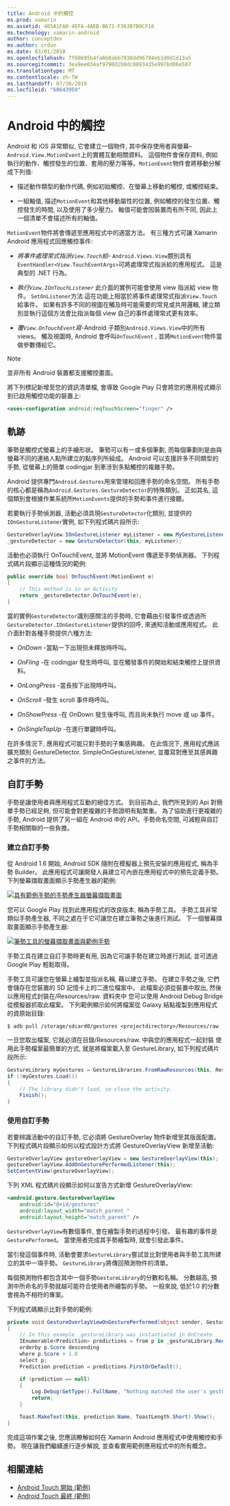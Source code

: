 ```yaml
---
title: Android 中的觸控
ms.prod: xamarin
ms.assetid: 405A1FA0-4EFA-4AEB-B672-F36307B9CF16
ms.technology: xamarin-android
author: conceptdev
ms.author: crdun
ms.date: 03/01/2018
ms.openlocfilehash: 7f68695b4fa6b8abb7938dd96794eb1d0d1d13a5
ms.sourcegitcommit: 3ea9ee034af9790d2b0dc0893435e997bd06e587
ms.translationtype: MT
ms.contentlocale: zh-TW
ms.lasthandoff: 07/30/2019
ms.locfileid: "68643959"
---
```

# <a name="touch-in-android"></a>Android 中的觸控

Android 和 iOS 非常類似, 它會建立一個物件, 其中保存使用者與螢幕&ndash; `Android.View.MotionEvent`上的實體互動相關資料。 這個物件會保存資料, 例如執行的動作、觸控發生的位置、套用的壓力等等。`MotionEvent`物件會將移動分解成下列值:

-  描述動作類型的動作代碼, 例如初始觸控、在螢幕上移動的觸控, 或觸控結束。

-  一組軸值, 描述`MotionEvent`和其他移動屬性的位置, 例如觸控的發生位置、觸控發生的時間, 以及使用了多少壓力。
   軸值可能會因裝置而有所不同, 因此上一個清單不會描述所有的軸值。


`MotionEvent`物件將會傳遞至應用程式中的適當方法。 有三種方式可讓 Xamarin Android 應用程式回應觸控事件:

-  *將事件處理常式指派`View.Touch`給*- `Android.Views.View`類別具有`EventHandler<View.TouchEventArgs>`可將處理常式指派給的應用程式。 這是典型的 .NET 行為。

-  *執行`View.IOnTouchListener`* 此介面的實例可能會使用 view 指派給 view 物件。 `SetOnListener`方法.這在功能上相當於將事件處理常式指派`View.Touch`給事件。 如果有許多不同的視圖在觸及時可能需要的常見或共用邏輯, 建立類別並執行這個方法會比指派每個 view 自己的事件處理常式更有效率。

-  *覆`View.OnTouchEvent`寫*-Android 子類別`Android.Views.View`中的所有 views。 觸及視圖時, Android 會呼叫`OnTouchEvent` , 並將`MotionEvent`物件當做參數傳給它。


> [!NOTE]
> 並非所有 Android 裝置都支援觸控畫面。 

將下列標記新增至您的資訊清單檔, 會導致 Google Play 只會將您的應用程式顯示到已啟用觸控功能的裝置上:

```xml
<uses-configuration android:reqTouchScreen="finger" />
```

## <a name="gestures"></a>軌跡

筆勢是觸控式螢幕上的手繪形狀。 筆勢可以有一或多個筆劃, 而每個筆劃則是由與螢幕不同的連絡人點所建立的點序列所組成。 Android 可以支援許多不同類型的手勢, 從螢幕上的簡單 codingjar 到牽涉到多點觸控的複雜手勢。

Android 提供專門`Android.Gestures`用來管理和回應手勢的命名空間。 所有手勢的核心都是稱為`Android.Gestures.GestureDetector`的特殊類別。 正如其名, 這個類別會根據作業系統所`MotionEvents`提供的手勢和事件進行接聽。

若要執行手勢偵測器, 活動必須具現`GestureDetector`化類別, 並提供的`IOnGestureListener`實例, 如下列程式碼片段所示:

```csharp
GestureOverlayView.IOnGestureListener myListener = new MyGestureListener();
_gestureDetector = new GestureDetector(this, myListener);
```

活動也必須執行 OnTouchEvent, 並將 MotionEvent 傳遞至手勢偵測器。 下列程式碼片段顯示這種情況的範例:

```csharp
public override bool OnTouchEvent(MotionEvent e)
{
    // This method is in an Activity
    return _gestureDetector.OnTouchEvent(e);
}
```

當的實例`GestureDetector`識別感關注的手勢時, 它會藉由引發事件或透過所`GestureDetector.IOnGestureListener`提供的回呼, 來通知活動或應用程式。
此介面針對各種手勢提供六種方法:

-  *OnDown* -當點一下出現但未釋放時呼叫。

-  *OnFling* -在 codingjar 發生時呼叫, 並在觸發事件的開始和結束觸控上提供資料。

-  *OnLongPress* -當長按下出現時呼叫。

-  *OnScroll* -發生 scroll 事件時呼叫。

-  *OnShowPress* -在 OnDown 發生後呼叫, 而且尚未執行 move 或 up 事件。

-  *OnSingleTapUp* -在進行單鍵時呼叫。


在許多情況下, 應用程式可能只對手勢的子集感興趣。 在此情況下, 應用程式應該擴充類別 GestureDetector. SimpleOnGestureListener, 並覆寫對應至其感興趣之事件的方法。

## <a name="custom-gestures"></a>自訂手勢

手勢是讓使用者與應用程式互動的絕佳方式。 到目前為止, 我們所見到的 Api 對簡單手勢已經足夠, 但可能會對更複雜的手勢證明有點繁重。 為了協助進行更複雜的手勢, Android 提供了另一組在 Android 中的 API。手勢命名空間, 可減輕與自訂手勢相關聯的一些負擔。

### <a name="creating-custom-gestures"></a>建立自訂手勢

從 Android 1.6 開始, Android SDK 隨附在模擬器上預先安裝的應用程式, 稱為手勢 Builder。 此應用程式可讓開發人員建立可內嵌在應用程式中的預先定義手勢。 下列螢幕擷取畫面顯示手勢產生器的範例:

[![具有範例手勢的手勢產生器螢幕擷取畫面](touch-in-android-images/image11.png)](touch-in-android-images/image11.png#lightbox)

您可以 Google Play 找到此應用程式的改良版本, 稱為手勢工具。 手勢工具非常類似手勢產生器, 不同之處在于它可讓您在建立筆勢之後進行測試。 下一個螢幕擷取畫面顯示手勢產生器:

[![筆勢工具的螢幕擷取畫面與範例手勢](touch-in-android-images/image12.png)](touch-in-android-images/image12.png#lightbox)

手勢工具在建立自訂手勢時更有用, 因為它可讓手勢在建立時進行測試, 並可透過 Google Play 輕鬆取得。

手勢工具可讓您在螢幕上繪製並指派名稱, 藉以建立手勢。 在建立手勢之後, 它們會儲存在您裝置的 SD 記憶卡上的二進位檔案中。 此檔案必須從裝置中取出, 然後以應用程式封裝在/Resources/raw. 資料夾中 您可以使用 Android Debug Bridge 從模擬器抓取此檔案。 下列範例顯示如何將檔案從 Galaxy 結點複製到應用程式的資原始目錄:

```shell
$ adb pull /storage/sdcard0/gestures <projectdirectory>/Resources/raw
```

一旦您取出檔案, 它就必須在目錄/Resources/raw. 中與您的應用程式一起封裝 使用此手勢檔案最簡單的方式, 就是將檔案載入至 GestureLibrary, 如下列程式碼片段所示:

```csharp
GestureLibrary myGestures = GestureLibraries.FromRawResources(this, Resource.Raw.gestures);
if (!myGestures.Load())
{
    // The library didn't load, so close the activity.
    Finish();
}
```

### <a name="using-custom-gestures"></a>使用自訂手勢

若要辨識活動中的自訂手勢, 它必須將 GestureOverlay 物件新增至其版面配置。 下列程式碼片段顯示如何以程式設計方式將 GestureOverlayView 新增至活動:

```csharp
GestureOverlayView gestureOverlayView = new GestureOverlayView(this);
gestureOverlayView.AddOnGesturePerformedListener(this);
SetContentView(gestureOverlayView);
```

下列 XML 程式碼片段顯示如何以宣告方式新增 GestureOverlayView:

```xml
<android.gesture.GestureOverlayView
    android:id="@+id/gestures"
    android:layout_width="match_parent "
    android:layout_height="match_parent" />
```

`GestureOverlayView`有數個事件, 會在繪製手勢的過程中引發。 最有趣的事件是`GesturePerformed`。 當使用者完成其手勢繪製時, 就會引發此事件。

當引發這個事件時, 活動會要求`GestureLibrary`嘗試並比對使用者與手勢工具所建立的其中一項手勢。 `GestureLibrary`將傳回預測物件的清單。

每個預測物件都包含其中一個手勢`GestureLibrary`的分數和名稱。 分數越高, 預測中所命名的手勢就越可能符合使用者所繪製的手勢。
一般來說, 低於1.0 的分數會視為不相符的專案。

下列程式碼顯示比對手勢的範例:

```csharp
private void GestureOverlayViewOnGesturePerformed(object sender, GestureOverlayView.GesturePerformedEventArgs gesturePerformedEventArgs)
{
    // In this example _gestureLibrary was instantiated in OnCreate
    IEnumerable<Prediction> predictions = from p in _gestureLibrary.Recognize(gesturePerformedEventArgs.Gesture)
    orderby p.Score descending
    where p.Score > 1.0
    select p;
    Prediction prediction = predictions.FirstOrDefault();

    if (prediction == null)
    {
        Log.Debug(GetType().FullName, "Nothing matched the user's gesture.");
        return;
    }

    Toast.MakeText(this, prediction.Name, ToastLength.Short).Show();
}
```

完成這項作業之後, 您應該瞭解如何在 Xamarin Android 應用程式中使用觸控和手勢。 現在讓我們繼續進行逐步解說, 並查看實用範例應用程式中的所有概念。



## <a name="related-links"></a>相關連結

- [Android Touch 開始 (範例)](https://docs.microsoft.com/samples/xamarin/monodroid-samples/applicationfundamentals-touch-start)
- [Android Touch 最終 (範例)](https://docs.microsoft.com/samples/xamarin/monodroid-samples/applicationfundamentals-touch-final)
